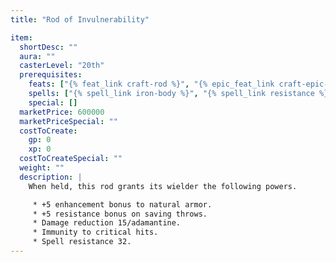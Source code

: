 ```yaml
---
title: "Rod of Invulnerability"

item:
  shortDesc: ""
  aura: ""
  casterLevel: "20th"
  prerequisites:
    feats: ["{% feat_link craft-rod %}", "{% epic_feat_link craft-epic-rod %}"]
    spells: ["{% spell_link iron-body %}", "{% spell_link resistance %}", "{% spell_link spell-resistance %}"]
    special: []
  marketPrice: 600000
  marketPriceSpecial: ""
  costToCreate:
    gp: 0
    xp: 0
  costToCreateSpecial: ""
  weight: ""
  description: |
    When held, this rod grants its wielder the following powers.

     * +5 enhancement bonus to natural armor.
     * +5 resistance bonus on saving throws.
     * Damage reduction 15/adamantine.
     * Immunity to critical hits.
     * Spell resistance 32.
---
```

